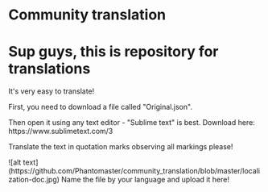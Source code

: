 # Community translation
<h1>Sup guys, this is repository for translations</h1>
<p>It's very easy to translate!</p>
<p>First, you need to download a file called "Original.json".</p>
<p>Then open it using any text editor - "Sublime text" is best. Download here: https://www.sublimetext.com/3</p>
<p>Translate the text in quotation marks observing all markings please!</p>
![alt text](https://github.com/Phantomaster/community_translation/blob/master/localization-doc.jpg)
Name the file by your language and upload it here!
